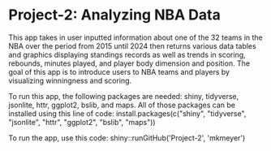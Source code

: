 # Project-2: Analyzing NBA Data

This app takes in user inputted information about one of the 32 teams in the NBA over the period from 2015 until 2024 then returns various data tables and graphics displaying standings records as well as trends in scoring, rebounds, minutes played, and player body dimension and position. The goal of this app is to introduce users to NBA teams and players by visualizing winningness and scoring. 

To run this app, the following packages are needed: shiny, tidyverse, jsonlite, httr, ggplot2, bslib, and maps. 
All of those packages can be installed using this line of code:  install.packages(c("shiny", "tidyverse", "jsonlite", "httr", "ggplot2", "bslib", "maps"))

To run the app, use this code: shiny::runGitHub('Project-2', 'mkmeyer')
